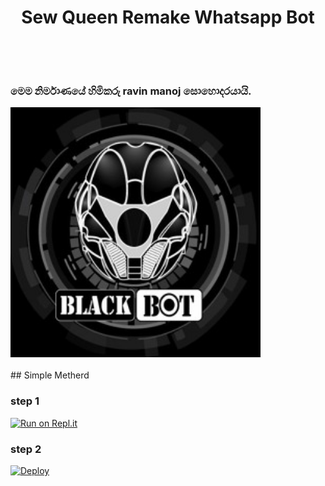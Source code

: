 <h1 align="center">Sew Queen Remake Whatsapp Bot</h><br><br><br>
<h3>මෙම නිර්මාණයේ හිමිකරු ravin manoj සොහොදරයායි.</h3>
<img src="avatars-KPNPRuMaSEdNZzaG-Pct5lQ-t240x240.jpg" width="400"  >
<br><br>
## Simple Metherd

### step 1

[![Run on Repl.it](https://repl.it/badge/github/WishwaDinushka10/QueenSewWhatsappBot)](https://replit.com/@RavinduManoj/Queen-Sew-QR-Code)

### step 2

[![Deploy](https://www.herokucdn.com/deploy/button.svg)](https://heroku.com/deploy?template=https://github.com/WishwaDinushka10/QueenSewWhatsappBot)


